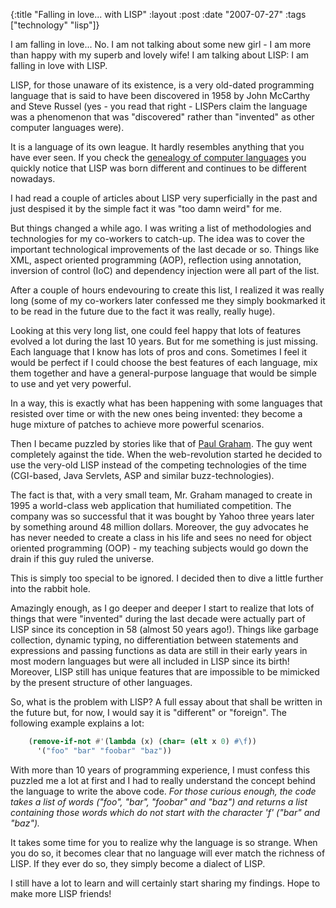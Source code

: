 {:title  "Falling in love... with LISP"
 :layout :post
 :date   "2007-07-27"
 :tags   ["technology" "lisp"]}

I am falling in love... No. I am not talking about some new girl - I am more than happy with my superb and lovely wife!  I am talking about LISP: I am falling in love with LISP.

LISP, for those unaware of its existence, is a very old-dated programming language that is said to have been discovered in 1958 by John McCarthy and Steve Russel (yes - you read that right - LISPers claim the  language was a phenomenon that was "discovered" rather than "invented" as other computer languages were).

It is a language of its own league. It hardly resembles anything that you have ever seen. If you check the [genealogy of computer languages](http://www.levenez.com/lang/history.html) you quickly notice that LISP was born different and continues to be different nowadays.

I had read a couple of articles about LISP very superficially in the past and just despised it by the simple fact it was "too damn weird" for me.

But things changed a while ago. I was writing a list of methodologies and technologies for my co-workers to catch-up. The idea was to cover the important technological improvements of the last decade or so. Things like XML, aspect oriented programming (AOP), reflection using annotation, inversion of control (IoC) and dependency injection were all part of the list.

After a couple of hours endevouring to create this list, I realized it was really long (some of my co-workers later confessed me they simply bookmarked it to be read in the future due to the fact it was really, really huge).

Looking at this very long list, one could feel happy that lots of features evolved a lot during the last 10 years. But for me something is just missing. Each language that I know has lots of pros and cons. Sometimes I feel it would be perfect if I could choose the best features of each language, mix them together and have a general-purpose language that would be simple to use and yet very powerful.

In a way, this is exactly what has been happening with some languages that resisted over time or with the new ones being invented: they become a huge mixture of patches to achieve more powerful scenarios.

Then I became puzzled by stories like that of [Paul Graham](http://www.paulgraham.com/). The guy went completely against the tide. When the web-revolution started he decided to use the very-old LISP instead of the competing technologies of the time (CGI-based, Java Servlets, ASP and similar buzz-technologies).

The fact is that, with a very small team, Mr. Graham managed to create in 1995 a world-class web application that humiliated competition. The company was so successful that it was bought by Yahoo three years later by something around 48 million dollars. Moreover, the guy advocates he has never needed to create a class in his life and sees no need for object oriented programming (OOP) - my teaching subjects would go down the drain if this guy ruled the universe.

This is simply too special to be ignored. I decided then to dive a little further into the rabbit hole.

Amazingly enough, as I go deeper and deeper I start to realize that lots of things that were "invented" during the last decade were actually part of LISP since its conception in 58 (almost 50 years ago!). Things like garbage collection, dynamic typing, no differentiation between statements and expressions and passing functions as data are still in their early years in most modern languages but were all included in LISP since its birth! Moreover, LISP still has unique features that are impossible to be mimicked by the present structure of other languages.

So, what is the problem with LISP? A full essay about that shall be written in the future but, for now, I would say it is "different" or "foreign". The following example explains a lot:

```lisp
    (remove-if-not #'(lambda (x) (char= (elt x 0) #\f))
      '("foo" "bar" "foobar" "baz"))
```

With more than 10 years of programming experience, I must confess this puzzled me a lot at first and I had to really understand the concept behind the language to write the above code. _For those curious enough, the code takes a list of words ("foo", "bar", "foobar" and "baz") and returns a list containing those words which do not start with the character 'f' ("bar" and "baz")._

It takes some time for you to realize why the language is so strange. When you do so, it becomes clear that no language will ever match the richness of LISP. If they ever do so, they simply become a dialect of LISP.

I still have a lot to learn and will certainly start sharing my findings. Hope to make more LISP friends!
